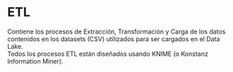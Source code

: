 # ETL  
Contiene los procesos de Extracción, Transformación y Carga de los datos contenidos en los datasets (CSV) utilizados para ser cargados en el Data Lake.  
Todos los procesos ETL están diseñados usando KNIME (o Konstanz Information Miner).
